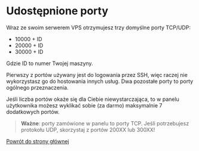 # Udostępnione porty

Wraz ze swoim serwerem VPS otrzymujesz trzy domyślne porty TCP/UDP: 

- 10000 + ID
- 20000 + ID
- 30000 + ID

Gdzie ID to numer Twojej maszyny.

Pierwszy z portów używany jest do logowania przez SSH, więc raczej nie wykorzystasz go do hostowania innych usług. Dwa pozostałe porty to porty ogólnego przeznaczenia.

Jeśli liczba portów okaże się dla Ciebie niewystarczająca, to w panelu użytkownika możesz wyklikać sobie (za darmo) maksymalnie 7 dodatkowych portów.

> **Ważne**: porty zamówione w panelu to porty TCP. Jeśli potrzebujesz protokołu UDP, skorzystaj z portów 200XX lub 300XX!
> 

[Powrót do strony głównej](../MIKR%20US%20-%20Don't%20Panic!%2072ab7e2ae85342d2a0a0c9443d521166.md)